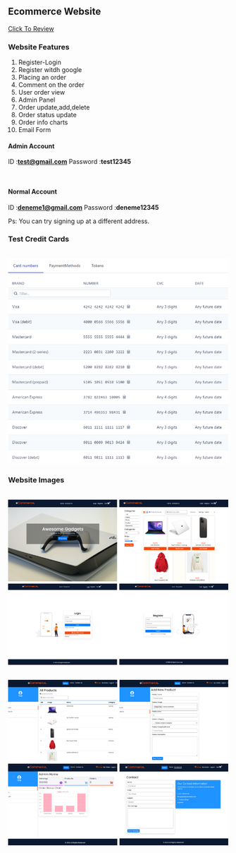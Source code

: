 ## **Ecommerce Website**

[Click To Review](https://atifsimsek.github.io/react-redux-firebase-ecommerce/)

### **Website Features**

1. Register-Login
2. Register witdh google
3. Placing an order
4. Comment on the order
5. User order view
6. Admin Panel
7. Order update,add,delete
8. Order status update
9. Order info charts
10. Email Form

#### Admin Account
ID :**test@gmail.com**
Password :**test12345**

<br/>

#### Normal Account
ID :**deneme1@gmail.com**
Password :**deneme12345**

Ps: You can try signing up at a different address.

### **Test Credit Cards**

<br/>
<img src="src/assets/review/credit-cards.png"  width="500" ></p>


### **Website Images**
<br/>
<img src="src/assets/review/img-1.png"  width="500" ></p>
<br/>
<img src="src/assets/review/img-2.png"  width="500" ></p>